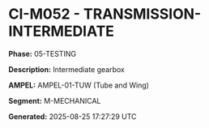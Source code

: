 # CI-M052 - TRANSMISSION-INTERMEDIATE

**Phase:** 05-TESTING

**Description:** Intermediate gearbox

**AMPEL:** AMPEL-01-TUW (Tube and Wing)

**Segment:** M-MECHANICAL

**Generated:** 2025-08-25 17:27:29 UTC
